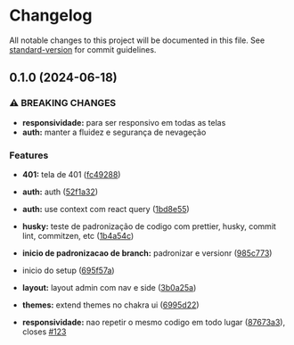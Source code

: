 # Changelog

All notable changes to this project will be documented in this file. See [standard-version](https://github.com/conventional-changelog/standard-version) for commit guidelines.

## 0.1.0 (2024-06-18)


### ⚠ BREAKING CHANGES

* **responsividade:** para ser responsivo em todas as telas
* **auth:** manter a fluidez e segurança de nevageção

### Features

* **401:** tela de 401 ([fc49288](https://github.com/NickBritoDev/SetupReact/commit/fc492884e2527cee432d65521b1f9d71c743b7c6))
* **auth:** auth ([52f1a32](https://github.com/NickBritoDev/SetupReact/commit/52f1a32404c2be5fdf0c5287cd0868c752d76f3d))
* **auth:** use context com react query ([1bd8e55](https://github.com/NickBritoDev/SetupReact/commit/1bd8e552b3b6605f1c116d548f5711ade5a89938))
* **husky:** teste de padronização de codigo com prettier, husky, commit lint, commitzen, etc ([1b4a54c](https://github.com/NickBritoDev/SetupReact/commit/1b4a54cf8feb0bf7a5935441779eec73b937ff4f))
* **inicio de padronizacao de branch:** padronizar e versionr ([985c773](https://github.com/NickBritoDev/SetupReact/commit/985c7731dbe80de67ea7f4ae9c3ad285680e40fd))
* inicio do setup ([695f57a](https://github.com/NickBritoDev/SetupReact/commit/695f57a5e115ae301fc69c1cb819662ac0fc442e))
* **layout:** layout admin com nav e side ([3b0a25a](https://github.com/NickBritoDev/SetupReact/commit/3b0a25abcc8128c3415baa4bf850f598656be974))
* **themes:** extend themes no chakra ui ([6995d22](https://github.com/NickBritoDev/SetupReact/commit/6995d22cacfb4a1290d783edd2d5b794f2b57c65))


* **responsividade:** nao repetir o mesmo codigo em todo lugar ([87673a3](https://github.com/NickBritoDev/SetupReact/commit/87673a3dd3ae778dc0f9d1ec481e23fc98bd271b)), closes [#123](https://github.com/NickBritoDev/SetupReact/issues/123)
